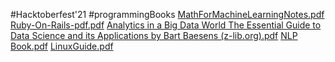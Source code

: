 #Hacktoberfest'21
#programmingBooks
[MathForMachineLearningNotes.pdf](https://github.com/naahi-rihan/hactohberfest/files/7448844/MathForMachineLearningNotes.pdf)
[Ruby-On-Rails-pdf.pdf](https://github.com/naahi-rihan/hactohberfest/files/7448846/Ruby-On-Rails-pdf.pdf)
[Analytics in a Big Data World The Essential Guide to Data Science and its Applications by Bart Baesens (z-lib.org).pdf](https://github.com/naahi-rihan/hactohberfest/files/7448847/Analytics.in.a.Big.Data.World.The.Essential.Guide.to.Data.Science.and.its.Applications.by.Bart.Baesens.z-lib.org.pdf)
[NLP Book.pdf](https://github.com/naahi-rihan/hactohberfest/files/7449083/NLP.Book.pdf)
[LinuxGuide.pdf](https://github.com/naahi-rihan/hactohberfest/files/7449084/LinuxGuide.pdf)
